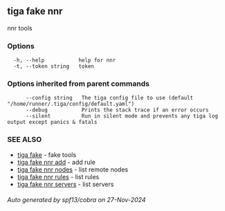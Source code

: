 ## tiga fake nnr

nnr tools

### Options

```
  -h, --help           help for nnr
  -t, --token string   token
```

### Options inherited from parent commands

```
      --config string   The tiga config file to use (default "/home/runner/.tiga/config/default.yaml")
      --debug           Prints the stack trace if an error occurs
      --silent          Run in silent mode and prevents any tiga log output except panics & fatals
```

### SEE ALSO

* [tiga fake](tiga_fake.md)	 - fake tools
* [tiga fake nnr add](tiga_fake_nnr_add.md)	 - add rule
* [tiga fake nnr nodes](tiga_fake_nnr_nodes.md)	 - list remote nodes
* [tiga fake nnr rules](tiga_fake_nnr_rules.md)	 - list rules
* [tiga fake nnr servers](tiga_fake_nnr_servers.md)	 - list servers

###### Auto generated by spf13/cobra on 27-Nov-2024
